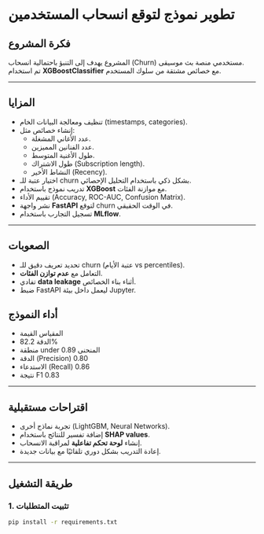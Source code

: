 # تطوير نموذج لتوقع انسحاب المستخدمين
##  فكرة المشروع
المشروع يهدف إلى التنبؤ باحتمالية انسحاب (Churn) مستخدمي منصة بث موسيقى.  
تم استخدام **XGBoostClassifier** مع خصائص مشتقة من سلوك المستخدم.

---

## المزايا
- تنظيف ومعالجة البيانات الخام (timestamps, categories).
- إنشاء خصائص مثل:
  - عدد الأغاني المشغلة.
  - عدد الفنانين المميزين.
  - طول الأغنية المتوسط.
  - طول الاشتراك (Subscription length).
  - النشاط الأخير (Recency).
- اختيار عتبة للـ churn بشكل ذكي باستخدام التحليل الإحصائي.
- تدريب نموذج باستخدام **XGBoost** مع موازنة الفئات.
- تقييم الأداء (Accuracy, ROC-AUC, Confusion Matrix).
- نشر واجهة **FastAPI** لتوقع churn في الوقت الحقيقي.
- تسجيل التجارب باستخدام **MLflow**.

---

## الصعوبات
- تحديد تعريف دقيق للـ churn (عتبة الأيام vs percentiles).
- التعامل مع **عدم توازن الفئات**.
- تفادي **data leakage** أثناء بناء الخصائص.
- ضبط FastAPI ليعمل داخل بيئة Jupyter.

 ## أداء النموذج
- المقياس	القيمة
- الدقة	82.2%
- منطقة under المنحنى	0.89
- الدقة (Precision)	0.80
- الاستدعاء (Recall)	0.86
- نتيجة F1	0.83

---

## اقتراحات مستقبلية
- تجربة نماذج أخرى (LightGBM, Neural Networks).
- إضافة تفسير للنتائج باستخدام **SHAP values**.
- إنشاء **لوحة تحكم تفاعلية** لمراقبة الانسحاب.
- إعادة التدريب بشكل دوري تلقائيًا مع بيانات جديدة.

---

## طريقة التشغيل

### 1. تثبيت المتطلبات
```bash
pip install -r requirements.txt
